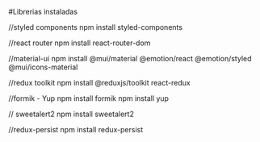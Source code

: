 #Librerias instaladas 

//styled components
npm install styled-components

//react router
npm install react-router-dom

//material-ui
npm install @mui/material @emotion/react @emotion/styled @mui/icons-material

//redux toolkit
npm install @reduxjs/toolkit react-redux

//formik - Yup
npm install formik
npm install yup

// sweetalert2
npm install sweetalert2

//redux-persist
npm install redux-persist